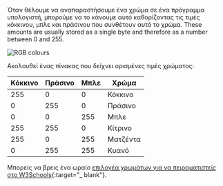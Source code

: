 Όταν θέλουμε να αναπαραστήσουμε ένα χρώμα σε ένα πρόγραμμα υπολογιστή, μπορούμε να το κάνουμε αυτό καθορίζοντας τις τιμές κόκκινου, μπλε και πράσινου που συνθέτουν αυτό το χρώμα. These amounts are usually stored as a single byte and therefore as a number between 0 and 255.

![RGB colours](images/RGB.gif)

Ακολουθεί ένας πίνακας που δείχνει ορισμένες τιμές χρώματος:

| Κόκκινο | Πράσινο | Μπλε | Χρώμα    |
| ------- | ------- | ---- | -------- |
| 255     | 0       | 0    | Κόκκινο  |
| 0       | 255     | 0    | Πράσινο  |
| 0       | 0       | 255  | Μπλε     |
| 255     | 255     | 0    | Κίτρινο  |
| 255     | 0       | 255  | Ματζέντα |
| 0       | 255     | 255  | Κυανό    |

Μπορείς να βρεις ένα ωραίο [επιλογέα χρωμάτων για να πειραματιστείς στο W3Schools](https://www.w3schools.com/colors/colors_rgb.asp){:target="_ blank"}.